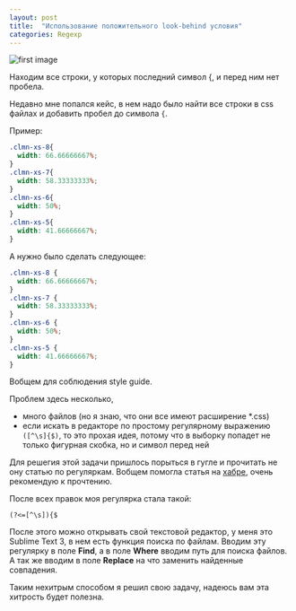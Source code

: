 ```yaml
---
layout: post
title:  "Использование положительного look-behind условия"
categories: Regexp
---
```


![first image](https://www.mullie.eu/public/posts/regex-2.png)

Находим все строки, у которых последний символ {, и перед ним нет пробела.

Недавно мне попался кейс, в нем надо было найти все строки в css 
файлах  и добавить пробел до символа `{`.

Пример:

```css
.clmn-xs-8{
  width: 66.66666667%;
}
.clmn-xs-7{
  width: 58.33333333%;
}
.clmn-xs-6{
  width: 50%;
}
.clmn-xs-5{
  width: 41.66666667%;
}
```

А нужно было сделать следующее:

```css
.clmn-xs-8 {
  width: 66.66666667%;
}
.clmn-xs-7 {
  width: 58.33333333%;
}
.clmn-xs-6 {
  width: 50%;
}
.clmn-xs-5 {
  width: 41.66666667%;
}
```

Вобщем для соблюдения style guide.

Проблем здесь несколько,

- много файлов (но я знаю, что они все имеют расширение *.css)
- если искать в редакторе по простому регулярному выражению `([^\s]{$)`, то это
прохая идея, потому что в выборку попадет не только фигурная скобка, но и символ перед ней

Для решегия этой задачи пришлось порыться в гугле и прочитать не ону статью по регуляркам.
Вобщем помогла статья на [хабре](https://habrahabr.ru/post/159483/), очень рекомендую к прочтению.

После всех правок моя регулярка стала такой:

```
(?<=[^\s]){$
```

После этого можно открывать свой текстовой редактор, у меня это Sublime Text 3,
в нем есть функция поиска по файлам. Вводим эту регулярку в поле **Find**, а в
поле **Where** вводим путь для поиска файлов. А так же вводим в поле
**Replace** на что заменить найденные совпадения.

Таким нехитрым способом я решил свою задачу, надеюсь
вам эта хитрость будет полезна.

